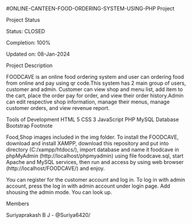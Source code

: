 #ONLINE-CANTEEN-FOOD-ORDERING-SYSTEM-USING-PHP Project

Project Status

Status: CLOSED

Completion: 100%

Updated on: 08-Jan-2024

Project Description

FOODCAVE is an online food ordering system and user can ordering food from online and pay using qr code.This system has 2 main group of users, customer and admin. Customer can view shop and menu list, add item to the cart, place the order pay for order, and view their order history.Admin can edit respective shop information, manage their menus, manage customer orders, and view revenue report.

Tools of Development
HTML 5
CSS 3
JavaScript
PHP
MySQL Database
Bootstrap
Footnote

Food,Shop images included in the img folder.
To install the FOODCAVE, download and install XAMPP, download this repository and put into directory (C:/xampp/htdocs/), import database and name it foodcave in phpMyAdmin (http://localhost/phpmyadmin) using file foodcave.sql, start Apache and MySQL services, then run and access by using web browser (http://localhost/FOODCAVE/) and enjoy.

You can register for the customer account and log in. To log in with admin account, press the log in with admin account under login page. Add shousing the admin mode. You can look up.

Members

Suriyaprakash B J - @Suriya6420/